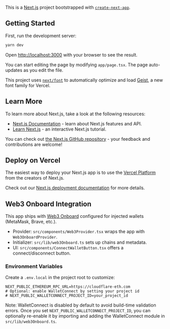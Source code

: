 This is a [Next.js](https://nextjs.org) project bootstrapped with [`create-next-app`](https://nextjs.org/docs/app/api-reference/cli/create-next-app).

## Getting Started

First, run the development server:

```bash
yarn dev
```

Open [http://localhost:3000](http://localhost:3000) with your browser to see the result.

You can start editing the page by modifying `app/page.tsx`. The page auto-updates as you edit the file.

This project uses [`next/font`](https://nextjs.org/docs/app/building-your-application/optimizing/fonts) to automatically optimize and load [Geist](https://vercel.com/font), a new font family for Vercel.

## Learn More

To learn more about Next.js, take a look at the following resources:

- [Next.js Documentation](https://nextjs.org/docs) - learn about Next.js features and API.
- [Learn Next.js](https://nextjs.org/learn) - an interactive Next.js tutorial.

You can check out [the Next.js GitHub repository](https://github.com/vercel/next.js) - your feedback and contributions are welcome!

## Deploy on Vercel

The easiest way to deploy your Next.js app is to use the [Vercel Platform](https://vercel.com/new?utm_medium=default-template&filter=next.js&utm_source=create-next-app&utm_campaign=create-next-app-readme) from the creators of Next.js.

Check out our [Next.js deployment documentation](https://nextjs.org/docs/app/building-your-application/deploying) for more details.

## Web3 Onboard Integration

This app ships with [Web3 Onboard](https://onboard.blocknative.com/) configured for injected wallets (MetaMask, Brave, etc.).

- Provider: `src/components/Web3Provider.tsx` wraps the app with `Web3OnboardProvider`.
- Initializer: `src/lib/web3Onboard.ts` sets up chains and metadata.
- UI: `src/components/ConnectWalletButton.tsx` offers a connect/disconnect button.

### Environment Variables

Create a `.env.local` in the project root to customize:

```
NEXT_PUBLIC_ETHEREUM_RPC_URL=https://cloudflare-eth.com
# Optional: enable WalletConnect by setting your project id
# NEXT_PUBLIC_WALLETCONNECT_PROJECT_ID=your_project_id
```

Note: WalletConnect is disabled by default to avoid build-time validation errors. Once you set `NEXT_PUBLIC_WALLETCONNECT_PROJECT_ID`, you can optionally re-enable it by importing and adding the WalletConnect module in `src/lib/web3Onboard.ts`.
